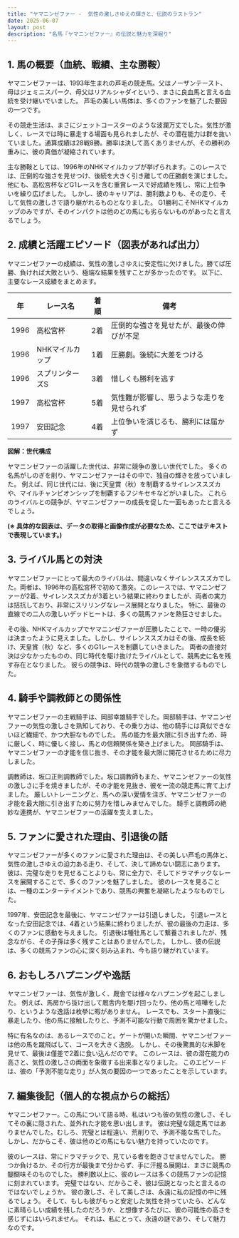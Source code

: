 ```yaml
---
title: "ヤマニンゼファー -  気性の激しさゆえの輝きと、伝説のラストラン"
date: 2025-06-07
layout: post
description: "名馬『ヤマニンゼファー』の伝説と魅力を深堀り"
---
```


## 1. 馬の概要（血統、戦績、主な勝鞍）

ヤマニンゼファーは、1993年生まれの芦毛の競走馬。父はノーザンテースト、母はジェミニスパーク、母父はリアルシャダイという、まさに良血馬と言える血統を受け継いでいました。  芦毛の美しい馬体は、多くのファンを魅了した要因の一つです。

その競走生活は、まさにジェットコースターのような波瀾万丈でした。気性が激しく、レースでは時に暴走する場面も見られましたが、その潜在能力は群を抜いていました。通算成績は28戦8勝。勝率は決して高くありませんが、その勝利の重みに、彼の真価が凝縮されています。

主な勝鞍としては、1996年のNHKマイルカップが挙げられます。このレースでは、圧倒的な強さを見せつけ、後続を大きく引き離しての圧勝劇を演じました。他にも、高松宮杯などG1レースを含む重賞レースで好成績を残し、常に上位争いを繰り広げました。  しかし、彼のキャリアは、勝利数よりも、その走り、そして気性の激しさで語り継がれるものとなりました。  G1勝利こそNHKマイルカップのみですが、そのインパクトは他のどの馬にも劣らないものがあったと言えるでしょう。


## 2. 成績と活躍エピソード（図表があれば出力）

ヤマニンゼファーの成績は、気性の激しさゆえに安定性に欠けました。勝てば圧勝、負ければ大敗という、極端な結果を残すことが多かったのです。  以下に、主要なレース成績をまとめます。

| 年 | レース名       | 着順 | 備考                                      |
|---|---------------|-----|-------------------------------------------|
| 1996 | 高松宮杯       | 2着 | 圧倒的な強さを見せたが、最後の伸びが不足 |
| 1996 | NHKマイルカップ | 1着 | 圧勝劇。後続に大差をつける               |
| 1996 | スプリンターズS | 3着 | 惜しくも勝利を逃す                       |
| 1997 | 高松宮杯       | 5着 |  気性難が影響し、思うような走りを見せられず |
| 1997 | 安田記念       | 4着 |  上位争いを演じるも、勝利には届かず          |


**図解：世代構成**

ヤマニンゼファーの活躍した世代は、非常に競争の激しい世代でした。  多くの名馬がしのぎを削り、ヤマニンゼファーはその中で、独自の輝きを放っていました。  例えば、同じ世代には、後に天皇賞（秋）を制覇するサイレンススズカや、マイルチャンピオンシップを制覇するフジキセキなどがいました。 これらのライバルとの競争が、ヤマニンゼファーの成長を促した一面もあったと言えるでしょう。

**(※ 具体的な図表は、データの取得と画像作成が必要なため、ここではテキストで表現しています。)**


## 3. ライバル馬との対決

ヤマニンゼファーにとって最大のライバルは、間違いなくサイレンススズカでした。両者は、1996年の高松宮杯で初めて激突。このレースでは、ヤマニンゼファーが2着、サイレンススズカが3着という結果に終わりましたが、両者の実力は拮抗しており、非常にスリリングなレース展開となりました。  特に、最後の直線での二人の激しいデッドヒートは、多くの競馬ファンを熱狂させました。

その後、NHKマイルカップでヤマニンゼファーが圧勝したことで、一時の優劣は決まったように見えました。しかし、サイレンススズカはその後、成長を続け、天皇賞（秋）など、多くのG1レースを制覇していきました。  両者の直接対決は少なかったものの、同じ時代を駆け抜けたライバルとして、競馬史に名を残す存在となりました。  彼らの競争は、時代の競争の激しさを象徴するものでした。


## 4. 騎手や調教師との関係性

ヤマニンゼファーの主戦騎手は、岡部幸雄騎手でした。岡部騎手は、ヤマニンゼファーの気性の激しさを熟知しており、その乗り方は、他の騎手には真似できないほど繊細で、かつ大胆なものでした。  馬の能力を最大限に引き出すため、時に厳しく、時に優しく接し、馬との信頼関係を築き上げました。  岡部騎手は、ヤマニンゼファーの才能を信じ抜き、その才能を最大限に開花させるために尽力しました。

調教師は、坂口正則調教師でした。坂口調教師もまた、ヤマニンゼファーの気性の激しさに手を焼きましたが、その才能を見抜き、彼を一流の競走馬に育て上げました。  厳しいトレーニングと、馬への深い愛情を注ぎ、ヤマニンゼファーの才能を最大限に引き出すために努力を惜しみませんでした。  騎手と調教師の絶妙な連携が、ヤマニンゼファーの活躍を支えました。


## 5. ファンに愛された理由、引退後の話

ヤマニンゼファーが多くのファンに愛された理由は、その美しい芦毛の馬体と、気性の激しさゆえの迫力ある走り、そして、決して諦めない闘志にあります。  彼は、完璧な走りを見せることよりも、常に全力で、そしてドラマチックなレースを展開することで、多くのファンを魅了しました。  彼のレースを見ることは、一種のエンターテイメントであり、競馬の興奮を凝縮したようなものでした。

1997年、安田記念を最後に、ヤマニンゼファーは引退しました。  引退レースとなった安田記念では、4着という結果に終わりましたが、彼の最後の力走は、多くのファンに感動を与えました。  引退後は種牡馬として繋養されましたが、残念ながら、その子孫は多く残すことはありませんでした。  しかし、彼の伝説は、多くの競馬ファンの心に深く刻み込まれ、今も語り継がれています。


## 6. おもしろハプニングや逸話

ヤマニンゼファーは、気性が激しく、厩舎では様々なハプニングを起こしました。  例えば、馬房から抜け出して厩舎内を駆け回ったり、他の馬と喧嘩をしたり、というような逸話は枚挙に暇がありません。  レースでも、スタート直後に暴走したり、他の馬に接触したりと、予測不可能な行動で周囲を驚かせました。

特に有名なのは、あるレースでのこと。ゲートが開いた瞬間、ヤマニンゼファーは他の馬を蹴飛ばして、コースを大きく逸脱。  しかし、その後驚異的な末脚を見せて、最後は僅差で2着に食い込んだのです。  このレースは、彼の潜在能力の高さと、気性の激しさの両面を象徴する出来事となりました。  このエピソードは、彼の「予測不能な走り」が人気の要因の一つであったことを示しています。


## 7. 編集後記（個人的な視点からの総括）

ヤマニンゼファー。この馬について語る時、私はいつも彼の気性の激しさ、そしてその裏に隠された、並外れた才能を思い出します。  彼は完璧な競走馬ではありませんでした。むしろ、完璧とは程遠い、荒削りで、予測不能な馬でした。  しかし、だからこそ、彼は他のどの馬にもない魅力を持っていたのです。

彼のレースは、常にドラマチックで、見ている者を飽きさせませんでした。  勝つか負けるか、その行方が最後まで分からず、手に汗握る展開は、まさに競馬の醍醐味そのものでした。  勝利数以上に、彼のレースは多くの競馬ファンの記憶に刻まれています。  完璧ではない、だからこそ、彼は伝説となったと言えるのではないでしょうか。  彼の激しさ、そして美しさは、永遠に私の記憶の中に残るでしょう。  そして、もしも彼がもっと安定した気性を持っていたら、どんなに素晴らしい成績を残したのだろうか、と想像するたびに、彼の可能性の高さを感じずにはいられません。  それは、私にとって、永遠の謎であり、そして魅力なのです。
